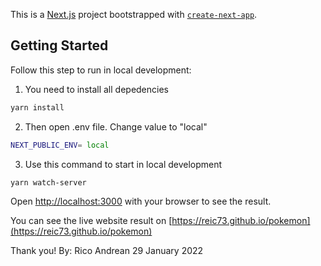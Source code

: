 This is a [Next.js](https://nextjs.org/) project bootstrapped with [`create-next-app`](https://github.com/vercel/next.js/tree/canary/packages/create-next-app).

## Getting Started
Follow this step to run in local development:
1. You need to install all depedencies
```bash
yarn install
``` 

2. Then open .env file. Change value to "local" 
```bash
NEXT_PUBLIC_ENV= local
``` 

3. Use this command to start in local development
```bash
yarn watch-server
``` 
Open [http://localhost:3000](http://localhost:3000) with your browser to see the result.

You can see the live website result on [https://reic73.github.io/pokemon](https://reic73.github.io/pokemon)

Thank you!
By: Rico Andrean
29 January 2022
